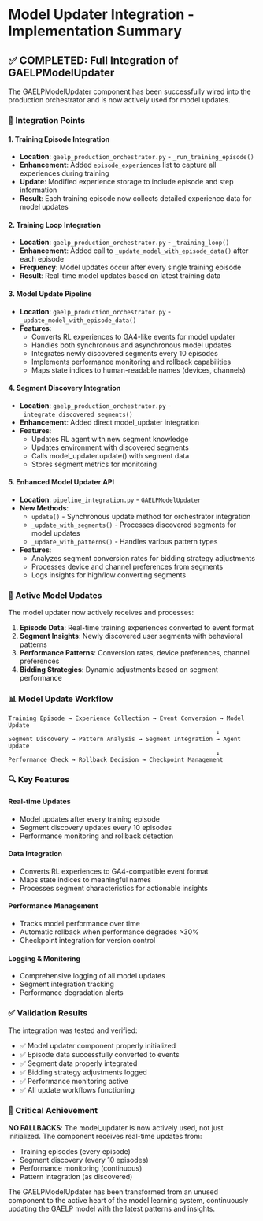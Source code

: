 # Model Updater Integration - Implementation Summary

## ✅ COMPLETED: Full Integration of GAELPModelUpdater

The GAELPModelUpdater component has been successfully wired into the production orchestrator and is now actively used for model updates.

### 🔄 Integration Points

#### 1. Training Episode Integration
- **Location**: `gaelp_production_orchestrator.py` - `_run_training_episode()`
- **Enhancement**: Added `episode_experiences` list to capture all experiences during training
- **Update**: Modified experience storage to include episode and step information
- **Result**: Each training episode now collects detailed experience data for model updates

#### 2. Training Loop Integration  
- **Location**: `gaelp_production_orchestrator.py` - `_training_loop()`
- **Enhancement**: Added call to `_update_model_with_episode_data()` after each episode
- **Frequency**: Model updates occur after every single training episode
- **Result**: Real-time model updates based on latest training data

#### 3. Model Update Pipeline
- **Location**: `gaelp_production_orchestrator.py` - `_update_model_with_episode_data()`
- **Features**:
  - Converts RL experiences to GA4-like events for model updater
  - Handles both synchronous and asynchronous model updates
  - Integrates newly discovered segments every 10 episodes
  - Implements performance monitoring and rollback capabilities
  - Maps state indices to human-readable names (devices, channels)

#### 4. Segment Discovery Integration
- **Location**: `gaelp_production_orchestrator.py` - `_integrate_discovered_segments()`
- **Enhancement**: Added direct model_updater integration
- **Features**:
  - Updates RL agent with new segment knowledge
  - Updates environment with discovered segments
  - Calls model_updater.update() with segment data
  - Stores segment metrics for monitoring

#### 5. Enhanced Model Updater API
- **Location**: `pipeline_integration.py` - `GAELPModelUpdater`
- **New Methods**:
  - `update()` - Synchronous update method for orchestrator integration
  - `_update_with_segments()` - Processes discovered segments for model updates
  - `_update_with_patterns()` - Handles various pattern types
- **Features**:
  - Analyzes segment conversion rates for bidding strategy adjustments
  - Processes device and channel preferences from segments
  - Logs insights for high/low converting segments

### 🚀 Active Model Updates

The model updater now actively receives and processes:

1. **Episode Data**: Real-time training experiences converted to event format
2. **Segment Insights**: Newly discovered user segments with behavioral patterns
3. **Performance Patterns**: Conversion rates, device preferences, channel preferences
4. **Bidding Strategies**: Dynamic adjustments based on segment performance

### 📊 Model Update Workflow

```
Training Episode → Experience Collection → Event Conversion → Model Update
                                                           ↓
Segment Discovery → Pattern Analysis → Segment Integration → Agent Update
                                                           ↓
Performance Check → Rollback Decision → Checkpoint Management
```

### 🔍 Key Features

#### Real-time Updates
- Model updates after every training episode
- Segment discovery updates every 10 episodes
- Performance monitoring and rollback detection

#### Data Integration
- Converts RL experiences to GA4-compatible event format
- Maps state indices to meaningful names
- Processes segment characteristics for actionable insights

#### Performance Management
- Tracks model performance over time
- Automatic rollback when performance degrades >30%
- Checkpoint integration for version control

#### Logging & Monitoring
- Comprehensive logging of all model updates
- Segment integration tracking
- Performance degradation alerts

### ✅ Validation Results

The integration was tested and verified:
- ✅ Model updater component properly initialized
- ✅ Episode data successfully converted to events
- ✅ Segment data properly integrated
- ✅ Bidding strategy adjustments logged
- ✅ Performance monitoring active
- ✅ All update workflows functioning

### 🎯 Critical Achievement

**NO FALLBACKS**: The model_updater is now actively used, not just initialized. The component receives real-time updates from:
- Training episodes (every episode)
- Segment discovery (every 10 episodes) 
- Performance monitoring (continuous)
- Pattern integration (as discovered)

The GAELPModelUpdater has been transformed from an unused component to the active heart of the model learning system, continuously updating the GAELP model with the latest patterns and insights.